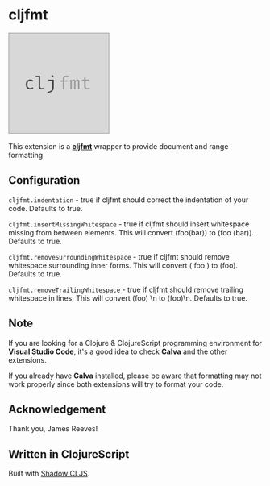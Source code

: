 # cljfmt

![cljfmt](images/web.png)

This extension is a [**cljfmt**](https://github.com/weavejester/cljfmt) wrapper to provide document and range formatting.

## Configuration

`cljfmt.indentation` - true if cljfmt should correct the indentation of your code. Defaults to true.

`cljfmt.insertMissingWhitespace` - true if cljfmt should insert whitespace missing from between elements. This will convert (foo(bar)) to (foo (bar)). Defaults to true.

`cljfmt.removeSurroundingWhitespace` -  true if cljfmt should remove whitespace surrounding inner forms. This will convert ( foo ) to (foo). Defaults to true.

`cljfmt.removeTrailingWhitespace` - true if cljfmt should remove trailing whitespace in lines. This will convert (foo) \n to (foo)\n. Defaults to true.


## Note

If you are looking for a Clojure & ClojureScript programming environment for **Visual Studio Code**, it's a good idea to check **Calva** and the other extensions.

If you already have **Calva** installed, please be aware that formatting may not work properly since both extensions will try to format your code.


## Acknowledgement

Thank you, James Reeves!


## Written in ClojureScript

Built with [Shadow CLJS](http://shadow-cljs.org/).